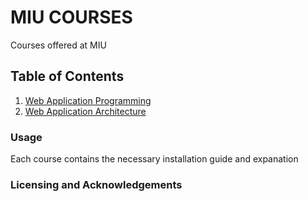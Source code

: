 # MIU COURSES
Courses offered at MIU


## Table of Contents
1. [Web Application Programming](MIU/WAP)
3. [Web Application Architecture](MIU/WAA)



### Usage
Each course contains the necessary installation guide and expanation 
 

### Licensing and Acknowledgements